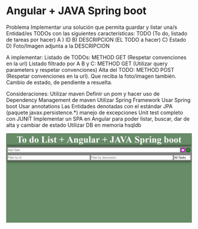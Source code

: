 # Angular + JAVA Spring boot
 
Problema
Implementar una solución que permita guardar y listar una/s  Entidad/es TODOs con las siguientes características:
TODO (To do, listado de tareas por hacer)
A ) ID
B) DESCRIPCION (EL TODO a hacer)
C) Estado
D) Foto/Imagen adjunta a la DESCRIPCION

A implementar:
Listado de TODOs: METHOD GET (Respetar convenciones en la url)
Listado filtrado por A B y C: METHOD GET (Utilizar query parameters y respetar convenciones)
Alta del TODO: METHOD POST (Respetar convenciones en la url). Que reciba la foto/imagen también.
Cambio de estado, de pendiente a resuelta.


Consideraciones:
Utilizar maven 
Definir un pom y hacer uso de Dependency Management de maven 
Utilizar Spring Framework
Usar Spring boot
Usar annotations 
Las Entidades denotadas con el estándar JPA  (paquete  javax.persistence.*)
manejo de excepciones
Unit test completo con JUNIT
Implementar un SPA en Angular para poder listar, buscar, dar de alta y cambiar de estado
Utilizar DB en memoria hsqldb

![](https://github.com/Fernack/mavha/blob/master/demo.gif)
